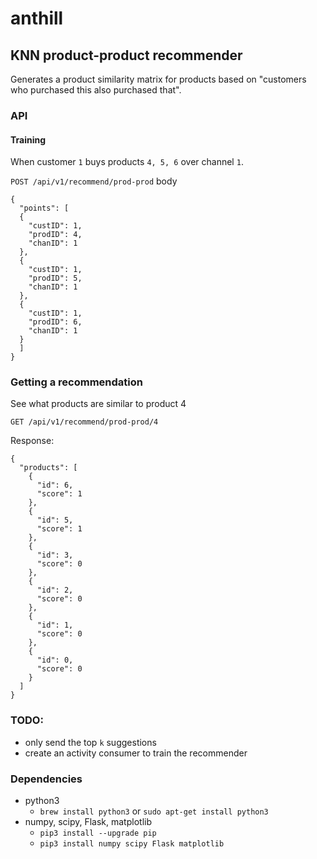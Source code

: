 # anthill
## KNN product-product recommender
Generates a product similarity matrix for products based on "customers who
purchased this also purchased that".

### API
#### Training
When customer `1` buys products `4, 5, 6` over channel `1`.

`POST /api/v1/recommend/prod-prod`
body
```
{
  "points": [
  {
    "custID": 1,
    "prodID": 4,
    "chanID": 1
  },
  {
    "custID": 1,
    "prodID": 5,
    "chanID": 1
  },
  {
    "custID": 1,
    "prodID": 6,
    "chanID": 1
  }
  ]
}
```

### Getting a recommendation
See what products are similar to product 4

`GET /api/v1/recommend/prod-prod/4`

Response:
```
{
  "products": [
    {
      "id": 6,
      "score": 1
    },
    {
      "id": 5,
      "score": 1
    },
    {
      "id": 3,
      "score": 0
    },
    {
      "id": 2,
      "score": 0
    },
    {
      "id": 1,
      "score": 0
    },
    {
      "id": 0,
      "score": 0
    }
  ]
}
```

### TODO:
- only send the top `k` suggestions
- create an activity consumer to train the recommender

### Dependencies
- python3
  - `brew install python3` or `sudo apt-get install python3`
- numpy, scipy, Flask, matplotlib
  - `pip3 install --upgrade pip`
  - `pip3 install numpy scipy Flask matplotlib`

